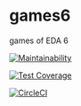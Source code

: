 # games6
games of EDA 6 

[![Maintainability](https://api.codeclimate.com/v1/badges/27ad8f95b4e6989d3c25/maintainability)](https://codeclimate.com/github/evbeda/games6/maintainability)

[![Test Coverage](https://api.codeclimate.com/v1/badges/27ad8f95b4e6989d3c25/test_coverage)](https://codeclimate.com/github/evbeda/games6/test_coverage)

[![CircleCI](https://dl.circleci.com/status-badge/img/gh/evbeda/games6/tree/main.svg?style=svg)](https://app.circleci.com/pipelines/github/evbeda/edagames-wumpus)
